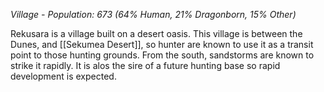 *Village - Population: 673
(64% Human, 21% Dragonborn, 15% Other)*

Rekusara is a village built on a desert oasis. This village is between the Dunes, and [[Sekumea Desert]], so hunter are known to use it as a transit point to those hunting grounds. From the south, sandstorms are known to strike it rapidly. It is alos the sire of a future hunting base so rapid development is expected.